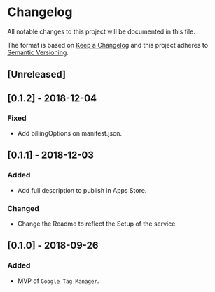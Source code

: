 # Changelog

All notable changes to this project will be documented in this file.

The format is based on [Keep a Changelog](http://keepachangelog.com/en/1.0.0/)
and this project adheres to [Semantic Versioning](http://semver.org/spec/v2.0.0.html).

## [Unreleased]

## [0.1.2] - 2018-12-04
### Fixed
- Add billingOptions on manifest.json.

## [0.1.1] - 2018-12-03
### Added
- Add full description to publish in Apps Store.

### Changed
- Change the Readme to reflect the Setup of the service.

## [0.1.0] - 2018-09-26
### Added
- MVP of `Google Tag Manager`.
